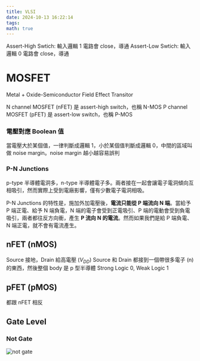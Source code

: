 ```yaml
---
title: VLSI
date: 2024-10-13 16:22:14
tags: 
math: true
---
```



Assert-High Swtich: 輸入邏輯 1 電路會 close，導通 
Assert-Low Swtich: 輸入邏輯 0 電路會 close，導通 

# MOSFET
Metal + Oxide-Semiconductor Field Effect Transitor

N channel MOSFET (nFET) 是 assert-high switch，也稱 N-MOS
P channel MOSFET (pFET) 是 assert-low switch，也稱 P-MOS


### 電壓對應 Boolean 值
當電壓大於某個值，一律判斷成邏輯 1，小於某個值判斷成邏輯 0，中間的區域叫做 noise margin。noise margin 越小越容易誤判


### P-N Junctions
p-type 半導體電洞多，n-type 半導體電子多。兩者接在一起會讓電子電洞傾向互相吸引，然而實際上受到電廠影響，僅有少數電子電洞相吸。

P-N Junctions 的特性是，施加外加電壓後，**電流只能從 P 端流向 N 端**。當給予 P 端正電、給予 N 端負電，N 端的電子會受到正電吸引、P 端的電動會受到負電吸引，兩者都往反方向衝，產生 **P 流向 N 的電流**。然而如果我們是給 P 端負電、N 端正電，就不會有電流產生。

## nFET (nMOS)
Source 接地，Drain 給高電壓 ($V_{DD}$)
Source 和 Drain 都接到一個帶很多電子 (n) 的東西，然後整個 body 是 p 型半導體
Strong Logic 0, Weak Logic 1

## pFET (pMOS)
都跟 nFET 相反


## Gate Level

### Not Gate
![not gate](https://i.sstatic.net/DULlo.png)